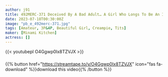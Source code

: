 ```yaml
---
author: j91
title: 492MERC-371 Deceived By A Bad Adult… A Girl Who Longs To Be An Idol Is Attacked By Two Men And Falls Down
date: 2023-07-18T00:30:00Z
image: "pb_e_492merc-371.jpg"
tags: [Amateur, 3P&4P, Beautiful Girl, Creampie, Tits]
maker: [Minami Kitchen]
actress: []
---
```



{{< youtubepl O4Ggwp0lx8TZVJX >}}
###

{{% button href="https://streamtape.to/v/O4Ggwp0lx8TZVJX" icon="fas fa-download" %}}download this video{{% /button %}}

